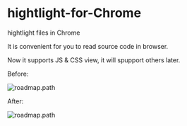 # hightlight-for-Chrome
hightlight files in Chrome

It is convenient for you to read source code in browser.

Now it supports JS & CSS view, it will spupport others later.

Before:

![roadmap.path](https://raw.githubusercontent.com/fwon/blog/master/assets/hl-01.png)

After:

![roadmap.path](https://raw.githubusercontent.com/fwon/blog/master/assets/hl-02.png)
